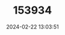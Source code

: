 ---
title: "153934"
category: "Procambarus lecontei"
draft: false
date: 2024-02-22 13:03:51
languages:
  English: ["Mobile Crayfish"]
---